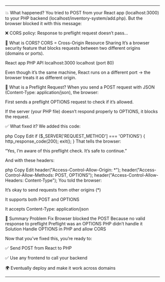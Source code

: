 ---------------------------------------------------------------------------------------------------------------
💥 What happened?
You tried to POST from your React app (localhost:3000) to your PHP backend (localhost/inventory-system/add.php).
But the browser blocked it with this message:

❌ CORS policy: Response to preflight request doesn’t pass...

🧠 What is CORS?
CORS = Cross-Origin Resource Sharing
It’s a browser security feature that blocks requests between two different origins (domains or ports).

React app	PHP API
localhost:3000	localhost (port 80)

Even though it’s the same machine, React runs on a different port → the browser treats it as different origin.

🛑 What is a Preflight Request?
When you send a POST request with JSON (Content-Type: application/json), the browser:

First sends a preflight OPTIONS request to check if it’s allowed.

If the server (your PHP file) doesn’t respond properly to OPTIONS, it blocks the request.

✅ What fixed it?
We added this code:

php
Copy
Edit
if ($_SERVER['REQUEST_METHOD'] === 'OPTIONS') {
    http_response_code(200);
    exit();
}
That tells the browser:

“Yes, I’m aware of this preflight check. It’s safe to continue.”

And with these headers:

php
Copy
Edit
header("Access-Control-Allow-Origin: *");
header("Access-Control-Allow-Methods: POST, OPTIONS");
header("Access-Control-Allow-Headers: Content-Type");
You told the browser:

It’s okay to send requests from other origins (*)

It supports both POST and OPTIONS

It accepts Content-Type: application/json

🔁 Summary
Problem	Fix
Browser blocked the POST	Because no valid response to preflight
Preflight was an OPTIONS	PHP didn’t handle it
Solution	Handle OPTIONS in PHP and allow CORS

Now that you’ve fixed this, you’re ready to:

✅ Send POST from React to PHP

✅ Use any frontend to call your backend

🌍 Eventually deploy and make it work across domains


---------------------------------------------------------------------------------------------------------------